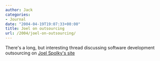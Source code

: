 ```yaml
---
author: Jack
categories:
- Journal
date: "2004-04-19T19:07:33+00:00"
title: Joel on outsourcing
url: /2004/joel-on-outsourcing/
---
```


There's a long, but interesting thread discussing software development outsourcing on [Joel Spolky's site][1]

 [1]: http://discuss.fogcreek.com/newyork/default.asp?cmd=show&ixPost=2160&ixReplies=17